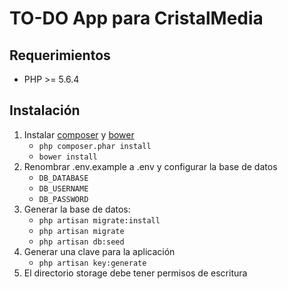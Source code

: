 # TO-DO App para CristalMedia

## Requerimientos

- PHP >= 5.6.4

## Instalación

1. Instalar [composer](https://getcomposer.org/download/) y [bower](https://bower.io/)
    - `php composer.phar install`
    - `bower install`
2. Renombrar .env.example a .env y configurar la base de datos
    - `DB_DATABASE`
    - `DB_USERNAME`
    - `DB_PASSWORD`
3. Generar la base de datos:
    - `php artisan migrate:install`
    - `php artisan migrate`
    - `php artisan db:seed`
4. Generar una clave para la aplicación
    - `php artisan key:generate`
5. El directorio storage debe tener permisos de escritura

